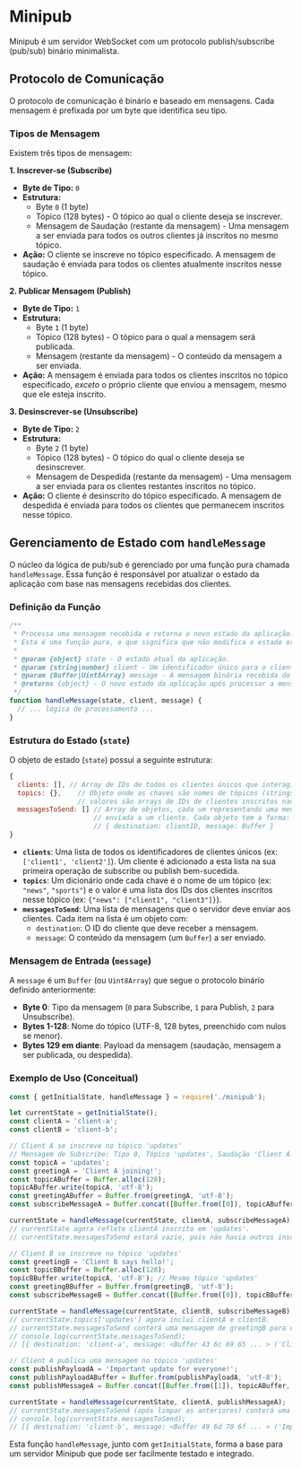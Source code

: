 # Minipub

Minipub é um servidor WebSocket com um protocolo publish/subscribe (pub/sub) binário minimalista.

## Protocolo de Comunicação

O protocolo de comunicação é binário e baseado em mensagens. Cada mensagem é prefixada por um byte que identifica seu tipo.

### Tipos de Mensagem

Existem três tipos de mensagem:

**1. Inscrever-se (Subscribe)**

* **Byte de Tipo:** `0`
* **Estrutura:**
    * Byte `0` (1 byte)
    * Tópico (128 bytes) - O tópico ao qual o cliente deseja se inscrever.
    * Mensagem de Saudação (restante da mensagem) - Uma mensagem a ser enviada para todos os outros clientes já inscritos no mesmo tópico.
* **Ação:** O cliente se inscreve no tópico especificado. A mensagem de saudação é enviada para todos os clientes atualmente inscritos nesse tópico.

**2. Publicar Mensagem (Publish)**

* **Byte de Tipo:** `1`
* **Estrutura:**
    * Byte `1` (1 byte)
    * Tópico (128 bytes) - O tópico para o qual a mensagem será publicada.
    * Mensagem (restante da mensagem) - O conteúdo da mensagem a ser enviada.
* **Ação:** A mensagem é enviada para todos os clientes inscritos no tópico especificado, *exceto* o próprio cliente que enviou a mensagem, mesmo que ele esteja inscrito.

**3. Desinscrever-se (Unsubscribe)**

* **Byte de Tipo:** `2`
* **Estrutura:**
    * Byte `2` (1 byte)
    * Tópico (128 bytes) - O tópico do qual o cliente deseja se desinscrever.
    * Mensagem de Despedida (restante da mensagem) - Uma mensagem a ser enviada para os clientes restantes inscritos no tópico.
* **Ação:** O cliente é desinscrito do tópico especificado. A mensagem de despedida é enviada para todos os clientes que permanecem inscritos nesse tópico.

## Gerenciamento de Estado com `handleMessage`

O núcleo da lógica de pub/sub é gerenciado por uma função pura chamada `handleMessage`. Essa função é responsável por atualizar o estado da aplicação com base nas mensagens recebidas dos clientes.

### Definição da Função

```javascript
/**
 * Processa uma mensagem recebida e retorna o novo estado da aplicação.
 * Esta é uma função pura, o que significa que não modifica o estado original.
 *
 * @param {object} state - O estado atual da aplicação.
 * @param {string|number} client - Um identificador único para o cliente que enviou a mensagem.
 * @param {Buffer|Uint8Array} message - A mensagem binária recebida do cliente.
 * @returns {object} - O novo estado da aplicação após processar a mensagem.
 */
function handleMessage(state, client, message) {
  // ... lógica de processamento ...
}
```

### Estrutura do Estado (`state`)

O objeto de estado (`state`) possui a seguinte estrutura:

```javascript
{
  clients: [], // Array de IDs de todos os clientes únicos que interagiram com o servidor.
  topics: {},    // Objeto onde as chaves são nomes de tópicos (strings) e os
                 // valores são arrays de IDs de clientes inscritos naquele tópico.
  messagesToSend: [] // Array de objetos, cada um representando uma mensagem que precisa ser
                     // enviada a um cliente. Cada objeto tem a forma:
                     // { destination: clientID, message: Buffer }
}
```

*   **`clients`**: Uma lista de todos os identificadores de clientes únicos (ex: `['client1', 'client2']`). Um cliente é adicionado a esta lista na sua primeira operação de subscribe ou publish bem-sucedida.
*   **`topics`**: Um dicionário onde cada chave é o nome de um tópico (ex: `"news"`, `"sports"`) e o valor é uma lista dos IDs dos clientes inscritos nesse tópico (ex: `{"news": ["client1", "client3"]}`).
*   **`messagesToSend`**: Uma lista de mensagens que o servidor deve enviar aos clientes. Cada item na lista é um objeto com:
    *   `destination`: O ID do cliente que deve receber a mensagem.
    *   `message`: O conteúdo da mensagem (um `Buffer`) a ser enviado.

### Mensagem de Entrada (`message`)

A `message` é um `Buffer` (ou `Uint8Array`) que segue o protocolo binário definido anteriormente:

*   **Byte 0**: Tipo da mensagem (`0` para Subscribe, `1` para Publish, `2` para Unsubscribe).
*   **Bytes 1-128**: Nome do tópico (UTF-8, 128 bytes, preenchido com nulos se menor).
*   **Bytes 129 em diante**: Payload da mensagem (saudação, mensagem a ser publicada, ou despedida).

### Exemplo de Uso (Conceitual)

```javascript
const { getInitialState, handleMessage } = require('./minipub');

let currentState = getInitialState();
const clientA = 'client-a';
const clientB = 'client-b';

// Client A se inscreve no tópico 'updates'
// Mensagem de Subscribe: Tipo 0, Tópico 'updates', Saudação 'Client A joining!'
const topicA = 'updates';
const greetingA = 'Client A joining!';
const topicABuffer = Buffer.alloc(128);
topicABuffer.write(topicA, 'utf-8');
const greetingABuffer = Buffer.from(greetingA, 'utf-8');
const subscribeMessageA = Buffer.concat([Buffer.from([0]), topicABuffer, greetingABuffer]);

currentState = handleMessage(currentState, clientA, subscribeMessageA);
// currentState agora reflete clientA inscrito em 'updates'.
// currentState.messagesToSend estará vazio, pois não havia outros inscritos.

// Client B se inscreve no tópico 'updates'
const greetingB = 'Client B says hello!';
const topicBBuffer = Buffer.alloc(128);
topicBBuffer.write(topicA, 'utf-8'); // Mesmo tópico 'updates'
const greetingBBuffer = Buffer.from(greetingB, 'utf-8');
const subscribeMessageB = Buffer.concat([Buffer.from([0]), topicBBuffer, greetingBBuffer]);

currentState = handleMessage(currentState, clientB, subscribeMessageB);
// currentState.topics['updates'] agora inclui clientA e clientB.
// currentState.messagesToSend conterá uma mensagem de greetingB para clientA.
// console.log(currentState.messagesToSend);
// [{ destination: 'client-a', message: <Buffer 43 6c 69 65 ... > ('Client B says hello!') }]

// Client A publica uma mensagem no tópico 'updates'
const publishPayloadA = 'Important update for everyone!';
const publishPayloadABuffer = Buffer.from(publishPayloadA, 'utf-8');
const publishMessageA = Buffer.concat([Buffer.from([1]), topicABuffer, publishPayloadABuffer]);

currentState = handleMessage(currentState, clientA, publishMessageA);
// currentState.messagesToSend (após limpar as anteriores) conterá uma mensagem de publishPayloadA para clientB.
// console.log(currentState.messagesToSend);
// [{ destination: 'client-b', message: <Buffer 49 6d 70 6f ... > ('Important update for everyone!') }]
```

Esta função `handleMessage`, junto com `getInitialState`, forma a base para um servidor Minipub que pode ser facilmente testado e integrado.
